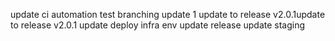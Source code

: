 update ci automation  test branching
update 1
update to release v2.0.1update to release v2.0.1
update deploy infra env
update release
update staging